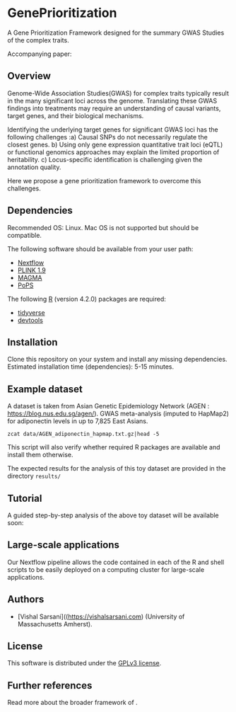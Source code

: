 # GenePrioritization
A Gene Prioritization Framework designed for the summary GWAS Studies of the complex traits.

Accompanying paper:



## Overview

Genome-Wide Association Studies(GWAS) for complex traits typically result in the many significant loci across the genome. Translating these GWAS findings into treatments may require an understanding of causal variants, target genes, and their biological mechanisms. 

Identifying the underlying target genes for significant GWAS loci has the following challenges :a) Causal SNPs do not necessarily regulate the closest genes. b) Using only gene expression quantitative trait loci (eQTL)  or functional genomics approaches may explain the limited proportion of heritability. c) Locus-specific identification is challenging given the annotation quality. 


Here we propose a gene prioritization framework to overcome this challenges. 


## Dependencies

Recommended OS: Linux. Mac OS is not supported but should be compatible.

The following software should be available from your user path:

- [Nextflow](https://www.nextflow.io/)
- [PLINK 1.9](https://www.cog-genomics.org/plink/1.9/)
- [MAGMA](https://ctg.cncr.nl/software/magma)
- [PoPS](https://github.com/FinucaneLab/pops)

The following [R](https://www.r-project.org/) (version 4.2.0) packages are required:

   - [tidyverse](https://www.tidyverse.org/) 
   - [devtools](https://CRAN.R-project.org/package=devtools) 



## Installation

Clone this repository on your system and install any missing dependencies. Estimated installation time (dependencies): 5-15 minutes.

## Example dataset

A dataset is taken from Asian Genetic Epidemiology Network (AGEN : https://blog.nus.edu.sg/agen/).
GWAS meta-analysis (imputed to HapMap2) for adiponectin levels in up to 7,825 East Asians.


```{bash}
zcat data/AGEN_adiponectin_hapmap.txt.gz|head -5
```

This script will also verify whether required R packages are available and install them otherwise.



The expected results for the analysis of this toy dataset are provided in the directory `results/` 

## Tutorial

A guided step-by-step analysis of the above toy dataset will be available soon:


## Large-scale applications

Our Nextflow pipeline allows the code contained in each of the R and shell scripts to be easily deployed on a computing cluster for large-scale applications.



## Authors

   - [Vishal Sarsani]((https://vishalsarsani.com) (University of Massachusetts Amherst).



## License

This software is distributed under the [GPLv3 license](https://www.gnu.org/licenses/gpl-3.0.en.html).

## Further references

Read more about the broader framework of .

